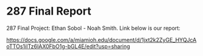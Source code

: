 # 287 Final Report
287 Final Project: Ethan Sobol - Noah Smith. Link below is our report: 

https://docs.google.com/a/miamioh.edu/document/d/1jxt2k2ZyGE_HYQJcAoTTOs1iITz6IAX0FbO1g-bGL4E/edit?usp=sharing
